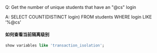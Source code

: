 Q: Get the number of unique students that have an "@cs" login

A: SELECT COUNT(DISTINCT login) FROM students WHERE login LIKE ‘%@cs'



#### 如何查看当前隔离级别

#### 

```sql
show variables like 'transaction_isolation';
```

